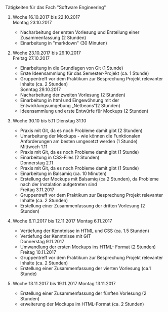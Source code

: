 Tätigkeiten für das Fach "Software Engineering"

1) Woche 16.10.2017 bis 22.10.2017  
    Montag 23.10.2017
    - Nacharbeitung der ersten Vorlesung und Erstellung einer Zusammenfassung (2 Stunden)
    - Einarbeitung in "markdown" (30 Minuten)  
2) Woche 23.10.2017 bis 29.10.2017  
    Freitag 27.10.2017
    - Einarbeitung in die Grundlagen von Git (1 Stunde)
    - Erste Ideensammlung für das Semester-Projekt (ca. 1 Stunde)
    - Gruppentreff vor dem Praktikum zur Besprechung Projekt relevanter Inhalte (ca. 2 Stunden)  
    Sonntag 29.10.2017  
    - Nacharbeitung der zweiten Vorlesung (2 Stunden)
    - Einarbeitung in html und Eingewöhnung mit der Entwicklungsumgebung „Netbeans“(2 Stunden)
    - Ideensammlung und erste Entwürfe für Mockups (2 Stunden)  
3) Woche 30.10 bis 5.11
    Dienstag 31.10  
    - Praxis mit Git, da es noch Probleme damit gibt (2 Stunden)
    - Umarbeitung der Mockups - wie können die Funktionalen Anforderungen am besten umgesetzt werden (1 Stunde)  
    Mittwoch 1.11  
    - Praxis mit Git, da es noch Probleme damit gibt (1 Stunde)
    - Einarbeitung in CSS-Files (2 Stunden)  
    Donnerstag 2.11  
    - Praxis mit Git, da es noch Probleme damit gibt (1 Stunde)
    - Einarbeitung in Balsamiq (ca. 10 Minuten)
    - Erstellung der Mockups mit Balsamiq (ca 2 Stunden), da Probleme nach der Instalation aufgetreten sind  
    Freitag 3.11.2017  
    - Gruppentreff vor dem Praktikum zur Besprechung Projekt relevanter Inhalte (ca. 2 Stunden)
    - Erstellung einer Zusammenfassung der dritten Vorlesung (2 Stunden)   
4) Woche 6.11.2017 bis 12.11.2017
    Montag 6.11.2017  
    - Vertiefung der Kenntnisse in HTML und CSS (ca. 1.5 Stunden)
    - Vertiefung der Kenntnisse mit GIT  
    Donnerstag 9.11.2017
    - Umwandlung der ersten Mockups ins HTML- Format (2 Stunden)  
    Freitag 10.11.2017
    - Gruppentreff vor dem Praktikum zur Besprechung Projekt relevanter Inhalte (ca. 2 Stunden)
    - Erstellung einer Zusammenfassung der vierten Vorlesung (ca.1 Stunde)


5) Woche 13.11.2017 bis 19.11.2017
    Montag 13.11.2017
    - Erstellung einer Zusammenfassung der fünften Vorlesung (2 Stunden)
    - erweiterung der Mockups im HTML-Format (ca. 2 Stunden)










